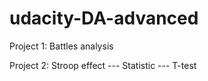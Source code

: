 # udacity-DA-advanced

Project 1: Battles analysis

Project 2: Stroop effect --- Statistic --- T-test

